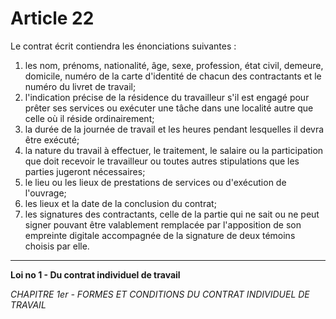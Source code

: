 # Article 22
Le contrat écrit contiendra les énonciations suivantes :
1. les nom, prénoms, nationalité, âge, sexe, profession, état civil, demeure, domicile,
numéro de la carte d'identité de chacun des contractants et le numéro du livret de
travail;
2. l'indication précise de la résidence du travailleur s'il est engagé pour prêter ses
services ou exécuter une tâche dans une localité autre que celle où il réside
ordinairement;
3. la durée de la journée de travail et les heures pendant lesquelles il devra être
exécuté;
4. la nature du travail à effectuer, le traitement, le salaire ou la participation que doit
recevoir le travailleur ou toutes autres stipulations que les parties jugeront nécessaires;
5. le lieu ou les lieux de prestations de services ou d'exécution de l'ouvrage;
6. les lieux et la date de la conclusion du contrat;
7. les signatures des contractants, celle de la partie qui ne sait ou ne peut signer
pouvant être valablement remplacée par l'apposition de son empreinte digitale
accompagnée de la signature de deux témoins choisis par elle.
***
**Loi no 1 - Du contrat individuel de travail**

*CHAPITRE 1er - FORMES ET CONDITIONS DU CONTRAT INDIVIDUEL DE TRAVAIL*